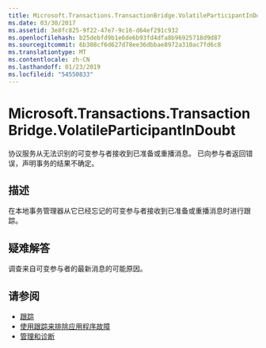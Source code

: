 ```yaml
---
title: Microsoft.Transactions.TransactionBridge.VolatileParticipantInDoubt
ms.date: 03/30/2017
ms.assetid: 3e8fc825-9f22-47e7-9c16-d64ef291c932
ms.openlocfilehash: b25debfd9b1e6de6b93fd4dfa8b96925718d9d87
ms.sourcegitcommit: 6b308cf6d627d78ee36dbbae8972a310ac7fd6c8
ms.translationtype: MT
ms.contentlocale: zh-CN
ms.lasthandoff: 01/23/2019
ms.locfileid: "54550833"
---
```

# <a name="microsofttransactionstransactionbridgevolatileparticipantindoubt"></a>Microsoft.Transactions.TransactionBridge.VolatileParticipantInDoubt
协议服务从无法识别的可变参与者接收到已准备或重播消息。 已向参与者返回错误，声明事务的结果不确定。  
  
## <a name="description"></a>描述  
 在本地事务管理器从它已经忘记的可变参与者接收到已准备或重播消息时进行跟踪。  
  
## <a name="troubleshooting"></a>疑难解答  
 调查来自可变参与者的最新消息的可能原因。  
  
## <a name="see-also"></a>请参阅
- [跟踪](../../../../../docs/framework/wcf/diagnostics/tracing/index.md)
- [使用跟踪来排除应用程序故障](../../../../../docs/framework/wcf/diagnostics/tracing/using-tracing-to-troubleshoot-your-application.md)
- [管理和诊断](../../../../../docs/framework/wcf/diagnostics/index.md)
